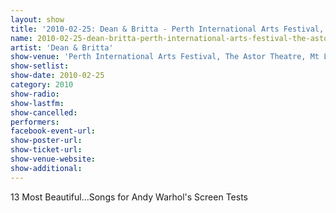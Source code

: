 ```yaml
---
layout: show
title: '2010-02-25: Dean & Britta - Perth International Arts Festival, The Astor Theatre, Mt Lawley, Perth, Australia'
name: 2010-02-25-dean-britta-perth-international-arts-festival-the-astor-theatre-mt-lawley-perth-australia
artist: 'Dean & Britta'
show-venue: 'Perth International Arts Festival, The Astor Theatre, Mt Lawley, Perth, Australia'
show-setlist: 
show-date: 2010-02-25
category: 2010
show-radio: 
show-lastfm: 
show-cancelled: 
performers: 
facebook-event-url: 
show-poster-url: 
show-ticket-url: 
show-venue-website: 
show-additional: 
---
```


13 Most Beautiful...Songs for Andy Warhol\'s Screen Tests